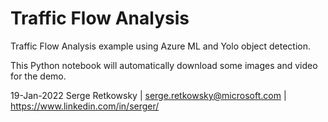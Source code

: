# Traffic Flow Analysis

Traffic Flow Analysis example using Azure ML and Yolo object detection.

This Python notebook will automatically download some images and video for the demo.

19-Jan-2022
Serge Retkowsky | serge.retkowsky@microsoft.com | https://www.linkedin.com/in/serger/
